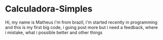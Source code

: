 # Calculadora-Simples
Hi, my name is Matheus i'm from brazil, i'm started recently in programming and this is my first big code, i going post more but i need a feedback, where i mistake, what i possible better and other things
